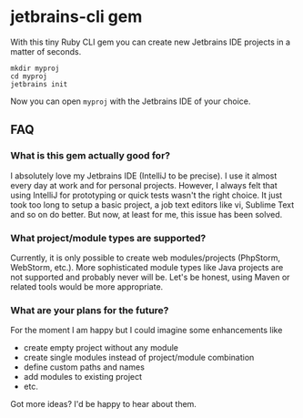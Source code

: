 # jetbrains-cli gem
With this tiny Ruby CLI gem you can create new Jetbrains IDE projects in a matter of seconds.
<pre><code>mkdir myproj
cd myproj
jetbrains init
</code></pre>
Now you can open `myproj` with the Jetbrains IDE of your choice.

## FAQ

### What is this gem actually good for?
I absolutely love my Jetbrains IDE (IntelliJ to be precise). I use it almost every day at work and for personal projects. However, I always felt that using IntelliJ for prototyping or quick tests wasn't the right choice. It just took too long to setup a basic project, a job text editors like vi, Sublime Text and so on do better. But now, at least for me, this issue has been solved.

### What project/module types are supported?
Currently, it is only possible to create web modules/projects (PhpStorm, WebStorm, etc.). More sophisticated module types like Java projects are not supported and probably never will be. Let's be honest, using Maven or related tools would be more appropriate.

### What are your plans for the future?
For the moment I am happy but I could imagine some enhancements like
* create empty project without any module
* create single modules instead of project/module combination
* define custom paths and names
* add modules to existing project
* etc.

Got more ideas? I'd be happy to hear about them.
